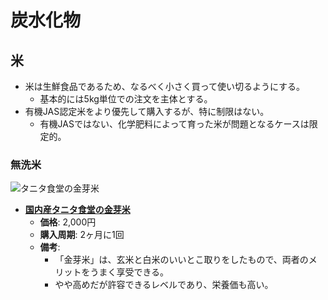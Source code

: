 炭水化物
====

米
----

- 米は生鮮食品であるため、なるべく小さく買って使い切るようにする。
  - 基本的には5kg単位での注文を主体とする。
- 有機JAS認定米をより優先して購入するが、特に制限はない。
  - 有機JASではない、化学肥料によって育った米が問題となるケースは限定的。

### 無洗米
![タニタ食堂の金芽米](https://askul.c.yimg.jp/img/product/LL1/N423128_LL1.jpg)
- [**国内産タニタ食堂の金芽米**](https://lohaco.jp/product/N423128/)
  - **価格**: 2,000円
  - **購入周期**: 2ヶ月に1回
  - **備考**:
    - 「金芽米」は、玄米と白米のいいとこ取りをしたもので、両者のメリットをうまく享受できる。
    - やや高めだが許容できるレベルであり、栄養価も高い。
